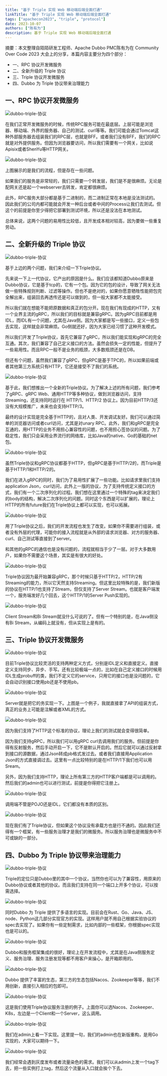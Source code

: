 ```yaml
---
title: "基于 Triple 实现 Web 移动端后端全面打通"
linkTitle: "基于 Triple 实现 Web 移动端后端全面打通"
tags: ["apachecon2023", "triple", "protocol"]
date: 2023-10-07
authors: ["陈有为"]
description: 基于 Triple 实现 Web 移动端后端全面打通
---
```


摘要：本文整理自陌陌研发工程师、Apache Dubbo PMC陈有为在 Community Over Code 2023 大会上的分享，本篇内容主要分为四个部分：

- 一、RPC 协议开发微服务
- 二、全新升级的 Triple 协议
- 三、Triple 协议开发微服务
- 四、Dubbo 为 Triple 协议带来治理能力

## 一、RPC 协议开发微服务

![dubbo-triple-协议](/imgs/blog/2023/8/apachecon-scripts/triple/img.png)

在我们正常开发微服务的时候，传统RPC服务可能在最底层。上层可能是浏览器、移动端、外界的服务器、自己的测试、curl等等。我们可能会通过Tomcat这种外部服务器去组装我们的RPC层，也就是BFF。或者我们没有BFF，我们的RPC就是对外提供服务。但因为浏览器要访问，所以我们需要有一个网关，比如说Apisix或者ShenYu等HTTP网关。

![dubbo-triple-协议](/imgs/blog/2023/8/apachecon-scripts/triple/img_1.png)

上图展示的是我们的流程，但是存在一些问题。

如果我们的服务是非常轻的，我们只需要一个转发层，我们是不是很麻烦。无论是配网关还是起一个webserver去转发，肯定都很麻烦。

此外，RPC服务大部分都是基于二进制的，而二进制正常在本地是没法测试的。因此我们的公司内都可能就会开发一种后台或者中间的Process让我们去测试。但这个的前提是你至少得把它部署到测试环境，所以还是没法在本地测试。

总体来说，这两个问题的易用性比较低，且开发成本相对较高，因为要做一些重复劳动。

## 二、全新升级的 Triple 协议

![dubbo-triple-协议](/imgs/blog/2023/8/apachecon-scripts/triple/img_2.png)

基于上边的两个问题，我们来介绍一下Triple协议。

先来说一下上一代协议，它产出的原因是什么。我们应该都知道Dubbo原来是Dubbo协议，它是基于tcp的，它有一个包。因为它的包的设计，导致了网关无法做一些特殊规则判断、过滤等操作。但也不是绝对的，如果你愿意牺牲性能把包完全解出来，组装回去再透传还是可以做到的，但一般大家都不太能接受。

所以我们就在想能不能把原数据和真正的包分开。现在我们有现成的HTTP，又有一个业界主流的gRPC，所以我们的目标就是兼容gRPC。因为gRPC目前都是用IDL，而IDL有一个问题，尤其在Java侧。因为大家都是写一些接口，定义一些包去实现，这样就会非常麻烦。Go侧就还好，因为大家已经习惯了这种开发模式。

所以我们开发了Triple协议，首先它兼容了gRPC，所以我们能实现和gRPC的完全互通。其次，我们兼容了自己定义接口的方法。虽然会损失一定的性能，但提升了一些易用性。而且RPC一般不是业务的瓶颈，大多数瓶颈还是在DB。

但还有个问题，虽然我们兼容了gRPC，但gRPC是基于TPC的，所以如果前端或者其他第三方系统只有HTTP，它还是接受不了我们的系统。

![dubbo-triple-协议](/imgs/blog/2023/8/apachecon-scripts/triple/img_3.png)

基于此，我们想推出一个全新的Triple协议。为了解决上述的所有问题，我们参考了gRPC、gRPC Web、通用HTTP等多种协议，做到浏览器访问，支持Streaming，还支持同时运行在 HTTP/1、HTTP/2 协议上。因为目前HTTP/3还没有大规模推广，未来也会支持HTTP/3。

最终的设计实现是完全基于HTTP的，且对人类、开发调试友好。我们可以通过简单的浏览器访问或者curl访问，尤其是对unary RPC。此外，我们和gRPC是完全互通的，用HTTP的业务不用担心兼容性的问题，也不用担心签协议的问题。为了稳定性，我们只会采用业界流行的网络库，比如Java的native、Go的基础的net包。

![dubbo-triple-协议](/imgs/blog/2023/8/apachecon-scripts/triple/img_4.png)

虽然Triple协议和gRPC协议都基于HTTP，但gRPC是基于HTTP/2的，而Triple是基于HTTP/1和HTTP/2的。

我们在进入gRPC的同时，我们为了易用性扩展了一些功能。比如请求里我们支持application Json，curl访问，此外上一版的协议，为了支持传统定义接口的方式，我们有一个二次序列化的过程。我们想在这里通过一个特殊的tag来决定我们的body的结构，解决二次序列化的问题。同时这个东西是可以扩展的，理论上HTTP的所有future我们在Triple协议上都可以实现，也可以拓展。

![dubbo-triple-协议](/imgs/blog/2023/8/apachecon-scripts/triple/img_5.png)

用了Triple协议之后，我们的开发流程也发生了改变。如果你不需要进行组装，或者没有外层的代理，可能你的接入流程就是从外部的请求浏览器、对方的服务器、curl、自己测试等直接到了server。

和其他的gRPC的通信也是没有问题的，流程就相当于少了一层。对于大多数用户，如果你不需要这个场景，其实是有很大的好处。

![dubbo-triple-协议](/imgs/blog/2023/8/apachecon-scripts/triple/img_6.png)

Triple协议因为最开始兼容gRPC，那个时候只基于HTTP/2，HTTP/2有Streaming的能力，所以它天然支持Streaming。但这里比较特殊的是，我们新版的协议在HTTP/1也支持了Stream，但仅支持了Server Stream。也就是客户端发一个，服务端发好几个回去，这个HTTP/1的Server Push实现的。

![dubbo-triple-协议](/imgs/blog/2023/8/apachecon-scripts/triple/img_7.png)

Client Stream和Bi Stream就没什么可说的了。但有一个特别的是，在Java侧没有Bi Stream，从编码上就没有，但从实现上是有的。

## 三、Triple 协议开发微服务

![dubbo-triple-协议](/imgs/blog/2023/8/apachecon-scripts/triple/img_8.png)

目前Triple协议比较灵活的支持两种定义方式，分别是IDL定义和直接定义。直接定义支持同步、异步、手写。还有比较极端一点的，比如在自己定义接口的时候用IDL生成probuff的类，我们不定义它的service，只用它的接口也是没问题的，它会自动识别接口使用pb还是不使用pb。

![dubbo-triple-协议](/imgs/blog/2023/8/apachecon-scripts/triple/img_9.png)

Server就是把它的务实现一下。上图是一个例子，我就直接拿了API的组装方式，真正的业务上可能是注解或者XML的方式。

![dubbo-triple-协议](/imgs/blog/2023/8/apachecon-scripts/triple/img_10.png)

因为我们支持了HTTP这个标准的协议，理论上我们的测试就会变得很简单。

因为我们支持gRPC，所以我们可以用gRPC curl去调用我们的服务。但前提是你得有反射服务，然后手动开启一下，它不是默认开启的。然后它就可以通过反射拿到接口的源数据，通过Json转成pb格式发过去。或者我们直接用Application Json的方式直接调过去。这里有一点比较特别的是在HTTP/1下我们也可以用Sream。

另外，因为我们支持HTTP，理论上所有第三方的HTTP客户端都是可以调用的。然后我们的admin也可以进行测试，前提是你得把它注册上。

![dubbo-triple-协议](/imgs/blog/2023/8/apachecon-scripts/triple/img_11.png)

调用端不管是POJO还是IDL，它们都没有本质的区别。

![dubbo-triple-协议](/imgs/blog/2023/8/apachecon-scripts/triple/img_12.png)

现在我们有了Triple协议，但如果这个协议没有承载方也是行不通的。因此我们还得有一个框架，有一些服务治理才是我们的微服务。所以服务治理也是微服务中不可或缺的一部分。

## 四、Dubbo 为 Triple 协议带来治理能力

![dubbo-triple-协议](/imgs/blog/2023/8/apachecon-scripts/triple/img_13.png)

Triple的定位只是Dubbo里的其中一个协议，当然你也可以为了兼容性，用原来的Dubbo协议或者其他的协议。而且我们支持在同一个端口上开多个协议，可以按需选择。

![dubbo-triple-协议](/imgs/blog/2023/8/apachecon-scripts/triple/img_14.png)

同时Dubbo 为 Triple 提供了多语言的实现。目前会在Rust、Go、Java、JS、node、Python这几部分实现官方的实现。这样用户就不用自己根据实验协议的spec去实现了。如果你有一些定制需求，比如内部的一些框架，你根据spec实现也是可以的。

![dubbo-triple-协议](/imgs/blog/2023/8/apachecon-scripts/triple/img_15.png)

Dubbo和服务框架集成的很好，理论上在开发流程中，尤其是在Java侧服务定义、服务治理、服务注册发现等都不用客户来操心，是开箱即用的。

![dubbo-triple-协议](/imgs/blog/2023/8/apachecon-scripts/triple/img_16.png)

Dubbo 提供了丰富的生态，第三方的生态包括Nacos、Zookeeper等等，我们不用创新，直接引入相应的包即可。

![dubbo-triple-协议](/imgs/blog/2023/8/apachecon-scripts/triple/img_17.png)

这是我们使用Triple协议服务注册的例子。上面你可以选Nacos、Zookeeper、K8s，左边是一个Client和一个Server，这么调用。

![dubbo-triple-协议](/imgs/blog/2023/8/apachecon-scripts/triple/img_18.png)

我们在admin上看一下实现。这里提一句，我们的admin也在新版重构，是用Go实现的，大家可以期待一下。

![dubbo-triple-协议](/imgs/blog/2023/8/apachecon-scripts/triple/img_19.png)

我们经常会遇到灰度发布或者流量染色的需求。我们可以从admin上发一个tag下去，把一些实例打上tag，然后这个流量从入口就会挨个下去。
